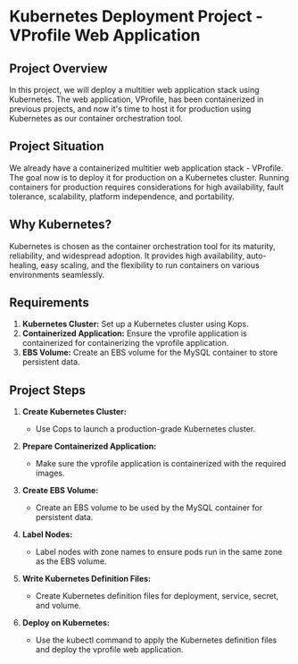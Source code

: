 # Kubernetes Deployment Project - VProfile Web Application

## Project Overview

In this project, we will deploy a multitier web application stack using Kubernetes. The web application, VProfile, has been containerized in previous projects, and now it's time to host it for production using Kubernetes as our container orchestration tool.

## Project Situation

We already have a containerized multitier web application stack - VProfile. The goal now is to deploy it for production on a Kubernetes cluster. Running containers for production requires considerations for high availability, fault tolerance, scalability, platform independence, and portability.

## Why Kubernetes?

Kubernetes is chosen as the container orchestration tool for its maturity, reliability, and widespread adoption. It provides high availability, auto-healing, easy scaling, and the flexibility to run containers on various environments seamlessly.

## Requirements

1. **Kubernetes Cluster:** Set up a Kubernetes cluster using Kops. 
2. **Containerized Application:** Ensure the vprofile application is containerized for containerizing the vprofile application.
3. **EBS Volume:** Create an EBS volume for the MySQL container to store persistent data.

## Project Steps

1. **Create Kubernetes Cluster:**
   - Use Cops to launch a production-grade Kubernetes cluster. 

2. **Prepare Containerized Application:**
   - Make sure the vprofile application is containerized with the required images.

3. **Create EBS Volume:**
   - Create an EBS volume to be used by the MySQL container for persistent data.

4. **Label Nodes:**
   - Label nodes with zone names to ensure pods run in the same zone as the EBS volume.

5. **Write Kubernetes Definition Files:**
   - Create Kubernetes definition files for deployment, service, secret, and volume.

6. **Deploy on Kubernetes:**
   - Use the kubectl command to apply the Kubernetes definition files and deploy the vprofile web application.
